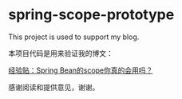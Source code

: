 # spring-scope-prototype

This project is used to support my blog.


本项目代码是用来验证我的博文：

[经验贴：Spring Bean的scope你真的会用吗？](https://xqtony.github.io/2023/09/26/spring-bean-prototype-issue/)

感谢阅读和提供意见，谢谢。
